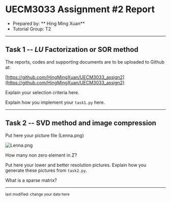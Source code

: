 UECM3033 Assignment #2 Report
========================================================

- Prepared by: ** Hing Ming Xuan**
- Tutorial Group: T2

--------------------------------------------------------

## Task 1 --  $LU$ Factorization or SOR method

The reports, codes and supporting documents are to be uploaded to Github at: 

[https://github.com/HingMingXuan/UECM3033_assign2](https://github.com/HingMingXuan/UECM3033_assign2)

Explain your selection criteria here.

Explain how you implement your `task1.py` here.

---------------------------------------------------------

## Task 2 -- SVD method and image compression

Put here your picture file (Lenna.png)

![Lenna.png](Lenna.png)

How many non zero element in $\Sigma$?

Put here your lower and better resolution pictures. Explain how you generate
these pictures from `task2.py`.

What is a sparse matrix?


-----------------------------------

<sup>last modified: change your date here</sup>
